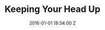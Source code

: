 ---
title: Keeping Your Head Up
date: 2016-01-01 18:34:00 Z
position: 1
cover: "/uploads/keeping-your-head-up-1.jpg"
itunes: http://smarturl.it/beautifullies.itunes
amazon: http://smarturl.it/beautifullies.AM
google: http://smarturl.it/beautifullies.gp
stream: http://smarturl.it/BeautifulLies.SP
tracks:
- name: Keeping Your Head Up
  watch: 
  lyrics_md:
layout: music
---